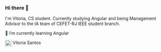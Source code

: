 ### Hi there 👋
I'm Vitoria, CS student. Currently studying Angular and being Management Advisor to the IA team of CEFET-RJ IEEE student branch. 

🔹 I’m currently learning Angular
<p>
<a target="_blank" href=" https://www.linkedin.com/in/vit%C3%B3ria-santos-2ab261180/">
    <img align="left" alt="LinkdeIN" width="22px" src="https://cdn.jsdelivr.net/npm/simple-icons@v3/icons/linkedin.svg" />
   </a> Vitoria Santos 


  

<!--
**viisantos/viisantos** is a ✨ _special_ ✨ repository because its `README.md` (this file) appears on your GitHub profile.


- 👯 I’m looking to collaborate on ...
- 📫 How to reach me: 
- 😄 Pronouns: ...
- ⚡ Fun fact: ...
-->
